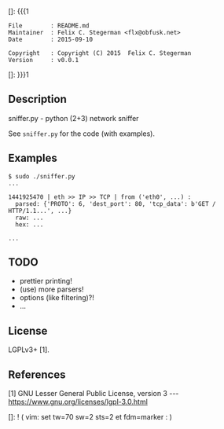 []: {{{1

    File        : README.md
    Maintainer  : Felix C. Stegerman <flx@obfusk.net>
    Date        : 2015-09-10

    Copyright   : Copyright (C) 2015  Felix C. Stegerman
    Version     : v0.0.1

[]: }}}1

<!-- badge? -->

## Description

sniffer.py - python (2+3) network sniffer

See `sniffer.py` for the code (with examples).

## Examples

```
$ sudo ./sniffer.py
...

1441925470 | eth >> IP >> TCP | from ('eth0', ...) :
  parsed: {'PROTO': 6, 'dest_port': 80, 'tcp_data': b'GET / HTTP/1.1...', ...}
  raw: ...
  hex: ...

...
```

## TODO

* prettier printing!
* (use) more parsers!
* options (like filtering)?!
* ...

## License

LGPLv3+ [1].

## References

[1] GNU Lesser General Public License, version 3
--- https://www.gnu.org/licenses/lgpl-3.0.html

[]: ! ( vim: set tw=70 sw=2 sts=2 et fdm=marker : )
